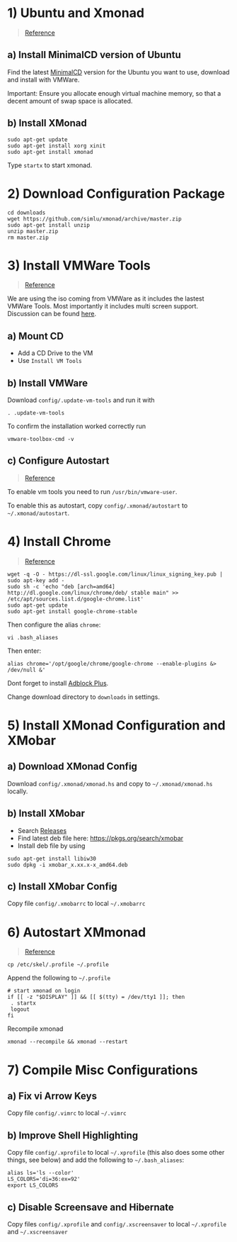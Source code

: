 # 1) Ubuntu and Xmonad
> [Reference](http://askubuntu.com/questions/142061/can-i-completely-remove-gnome-and-leave-xmonad)

## a) Install MinimalCD version of Ubuntu
Find the latest [MinimalCD](https://help.ubuntu.com/community/Installation/MinimalCD) version for the Ubuntu you want to use, download and install with VMWare.

Important: Ensure you allocate enough virtual machine memory, so that a decent amount of swap space is allocated.

## b) Install XMonad
```shell
sudo apt-get update
sudo apt-get install xorg xinit
sudo apt-get install xmonad
```
Type `startx` to start xmonad.

# 2) Download Configuration Package
```shell
cd downloads
wget https://github.com/simlu/xmonad/archive/master.zip
sudo apt-get install unzip
unzip master.zip
rm master.zip
```

# 3) Install VMWare Tools
> [Reference](https://kb.vmware.com/selfservice/microsites/search.do?language=en_US&cmd=displayKC&externalId=1022525)

We are using the iso coming from VMWare as it includes the lastest VMWare Tools. Most importantly it includes multi screen support. Discussion can be found [here](http://superuser.com/questions/270112/open-vm-tools-vs-vmware-tools).
## a) Mount CD
* Add a CD Drive to the VM
* Use `Install VM Tools`

## b) Install VMWare
Download `config/.update-vm-tools` and run it with 
```shell
. .update-vm-tools
```
To confirm the installation worked correctly run
```shell
vmware-toolbox-cmd -v
```

## c) Configure Autostart
> [Reference](http://askubuntu.com/questions/777839/fresh-ubuntu-16-04-install-broken-vmware-tools#answer-777922)

To enable vm tools you need to run `/usr/bin/vmware-user`.

To enable this as autostart, copy `config/.xmonad/autostart` to `~/.xmonad/autostart`.

# 4) Install Chrome
> [Reference](http://askubuntu.com/questions/510056/how-to-install-google-chrome)
```shell
wget -q -O - https://dl-ssl.google.com/linux/linux_signing_key.pub | sudo apt-key add - 
sudo sh -c 'echo "deb [arch=amd64] http://dl.google.com/linux/chrome/deb/ stable main" >> /etc/apt/sources.list.d/google-chrome.list'
sudo apt-get update 
sudo apt-get install google-chrome-stable
```
Then configure the alias `chrome`:
```shell
vi .bash_aliases
```
Then enter:
```shell
alias chrome='/opt/google/chrome/google-chrome --enable-plugins &> /dev/null &'
```

Dont forget to install [Adblock Plus](https://chrome.google.com/webstore/detail/adblock-plus/cfhdojbkjhnklbpkdaibdccddilifddb).

Change download directory to `downloads` in settings.

# 5) Install XMonad Configuration and XMobar
## a) Download XMonad Config
Download `config/.xmonad/xmonad.hs` and copy to `~/.xmonad/xmonad.hs` locally.
## b) Install XMobar
- Search [Releases](http://projects.haskell.org/xmobar/releases.html)
- Find latest deb file here: https://pkgs.org/search/xmobar
- Install deb file by using
```shell
sudo apt-get install libiw30
sudo dpkg -i xmobar_x.xx.x-x_amd64.deb
```
## c) Install XMobar Config
Copy file `config/.xmobarrc` to local `~/.xmobarrc`

# 6) Autostart XMmonad
> [Reference](https://linuxexpresso.wordpress.com/2010/10/03/startx-automatically-on-login-ubuntu/)

```shell
cp /etc/skel/.profile ~/.profile
```
Append the following to `~/.profile`
```shell
# start xmonad on login
if [[ -z "$DISPLAY" ]] && [[ $(tty) = /dev/tty1 ]]; then
 . startx
 logout
fi
```
Recompile xmonad
```shell
xmonad --recompile && xmonad --restart
```

# 7) Compile Misc Configurations
## a) Fix vi Arrow Keys
Copy file `config/.vimrc` to local `~/.vimrc`
## b) Improve Shell Highlighting
Copy file `config/.xprofile` to local `~/.xprofile` (this also does some other things, see below)
and add the following to `~/.bash_aliases`:
```shell
alias ls='ls --color'
LS_COLORS='di=36:ex=92'
export LS_COLORS
```
## c) Disable Screensave and Hibernate
Copy files `config/.xprofile` and `config/.xscreensaver` to local `~/.xprofile` and `~/.xscreensaver`

